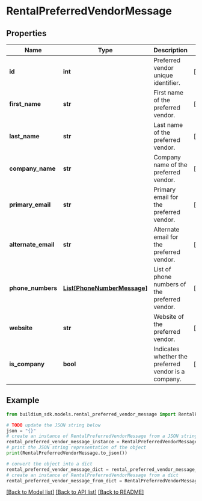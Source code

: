 # RentalPreferredVendorMessage


## Properties

Name | Type | Description | Notes
------------ | ------------- | ------------- | -------------
**id** | **int** | Preferred vendor unique identifier. | [optional] 
**first_name** | **str** | First name of the preferred vendor. | [optional] 
**last_name** | **str** | Last name of the preferred vendor. | [optional] 
**company_name** | **str** | Company name of the preferred vendor. | [optional] 
**primary_email** | **str** | Primary email for the preferred vendor. | [optional] 
**alternate_email** | **str** | Alternate email for the preferred vendor. | [optional] 
**phone_numbers** | [**List[PhoneNumberMessage]**](PhoneNumberMessage.md) | List of phone numbers of the preferred vendor. | [optional] 
**website** | **str** | Website of the preferred vendor. | [optional] 
**is_company** | **bool** | Indicates whether the preferred vendor is a company. | [optional] 

## Example

```python
from buildium_sdk.models.rental_preferred_vendor_message import RentalPreferredVendorMessage

# TODO update the JSON string below
json = "{}"
# create an instance of RentalPreferredVendorMessage from a JSON string
rental_preferred_vendor_message_instance = RentalPreferredVendorMessage.from_json(json)
# print the JSON string representation of the object
print(RentalPreferredVendorMessage.to_json())

# convert the object into a dict
rental_preferred_vendor_message_dict = rental_preferred_vendor_message_instance.to_dict()
# create an instance of RentalPreferredVendorMessage from a dict
rental_preferred_vendor_message_from_dict = RentalPreferredVendorMessage.from_dict(rental_preferred_vendor_message_dict)
```
[[Back to Model list]](../README.md#documentation-for-models) [[Back to API list]](../README.md#documentation-for-api-endpoints) [[Back to README]](../README.md)


